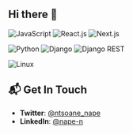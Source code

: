## Hi there 👋

![JavaScript](https://img.shields.io/badge/Code-JavaScript-informational?style=flat&logo=javascript&color=F7DF1E)
![React.js](https://img.shields.io/badge/Library-ReactJs-61DAFB?logo=react&logoColor=white)
![Next.js](https://img.shields.io/badge/Framework-Next.js-informational?style=flat&logo=next.js&color=000000)

![Python](https://img.shields.io/badge/Code-JavaScript-informational?style=flat&logo=javascript&color=F7DF1E)
![Django](https://img.shields.io/badge/Library-ReactJs-61DAFB?logo=react&logoColor=white)
![Django REST](https://img.shields.io/badge/Framework-Django-informational?style=flat&logo=next.js&color=000000)

![Linux](https://img.shields.io/badge/System-Linux-informational?style=flat&logo=linux&color=FCC624)

## 📬 Get In Touch
- **Twitter**: [@ntsoane_nape](https://twitter.com/ntsoane_nape)
- **LinkedIn**: [@nape-n](https://www.linkedin.com/in/nape-n/)
